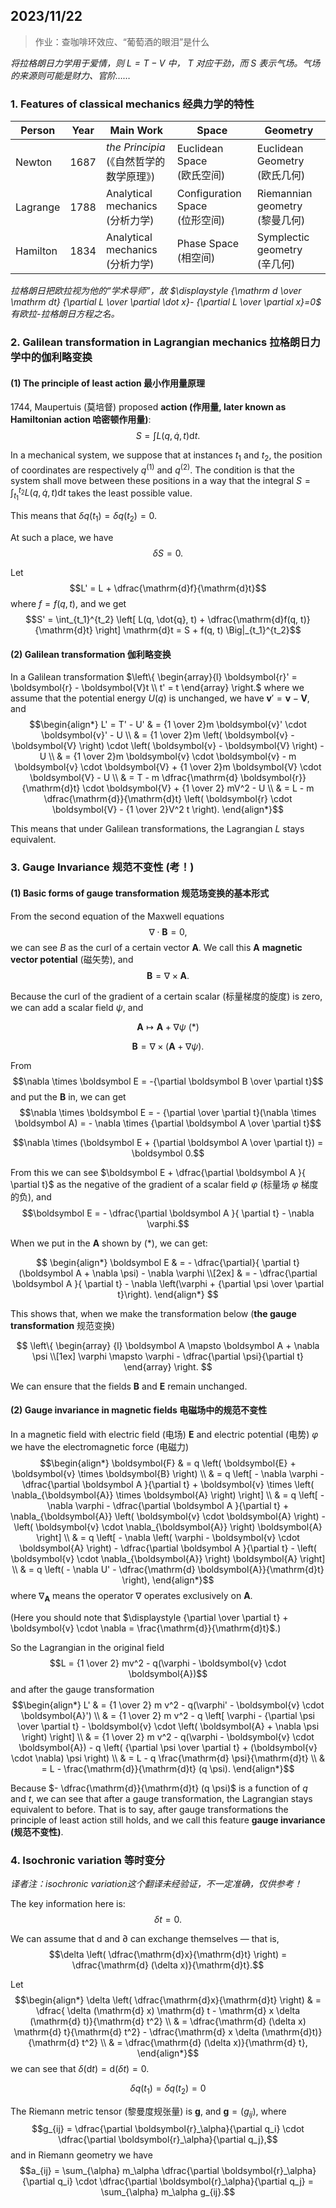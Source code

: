 ## 2023/11/22

> 作业：查咖啡环效应、“葡萄酒的眼泪”是什么

*将拉格朗日力学用于爱情，则 $L = T - V$ 中， $T$ 对应干劲，而 $S$ 表示气场。气场的来源则可能是财力、官阶……*

### 1. Features of classical mechanics 经典力学的特性

| Person | Year | Main Work | Space | Geometry |
| ------ | ---- | --------- | ----- | -------- |
| Newton | 1687 | *the Principia* <br> (《自然哲学的数学原理》) | Euclidean Space <br> (欧氏空间) | Euclidean Geometry <br> (欧氏几何) |
| Lagrange | 1788 | Analytical mechanics <br> (分析力学) | Configuration Space <br> (位形空间) | Riemannian geometry <br> (黎曼几何) |
| Hamilton | 1834 | Analytical mechanics <br> (分析力学) | Phase Space <br> (相空间) | Symplectic geometry <br> (辛几何) |

*拉格朗日把欧拉视为他的“学术导师”，故 $\displaystyle {\mathrm d \over \mathrm dt} {\partial L \over \partial \dot x}- {\partial L \over \partial x}=0$ 有欧拉-拉格朗日方程之名。*

### 2. Galilean transformation in Lagrangian mechanics 拉格朗日力学中的伽利略变换

#### (1) The principle of least action 最小作用量原理

1744, Maupertuis (莫培督) proposed **action (作用量, later known as Hamiltonian action 哈密顿作用量)**: $$S = \int L(q, \dot{q}, t) \mathrm{d} t.$$

In a mechanical system, we suppose that at instances $t_1$ and $t_2$, the position of coordinates are respectively $q^{(1)}$ and $q^{(2)}$. The condition is that the system shall move between these positions in a way that the integral $\displaystyle S = \int_{t_1}^{t_2} L(q, \dot{q}, t) \mathrm{d} t$ takes the least possible value.

This means that $\delta q(t_1) = \delta q(t_2) = 0$.

At such a place, we have $$\delta S = 0.$$

Let $$L' = L + \dfrac{\mathrm{d}f}{\mathrm{d}t}$$ where $f = f(q, t)$, and we get $$S' = \int_{t_1}^{t_2} \left[ L(q, \dot{q}, t) + \dfrac{\mathrm{d}f(q, t)}{\mathrm{d}t} \right] \mathrm{d}t = S + f(q, t) \Big|_{t_1}^{t_2}$$

#### (2) Galilean transformation 伽利略变换

In a Galilean transformation $\left\{ \begin{array}{l}
    \boldsymbol{r}' = \boldsymbol{r} - \boldsymbol{V}t \\
    t' = t
\end{array} \right.$ where we assume that the potential energy $U(q)$ is unchanged, we have $\boldsymbol{v}' = \boldsymbol{v} - \boldsymbol{V}$, and $$\begin{align*}
    L' = T' - U' & = {1 \over 2}m \boldsymbol{v}' \cdot \boldsymbol{v}' - U \\
    & = {1 \over 2}m \left( \boldsymbol{v} - \boldsymbol{V} \right) \cdot \left( \boldsymbol{v} - \boldsymbol{V} \right) - U \\
    & = {1 \over 2}m \boldsymbol{v} \cdot \boldsymbol{v} - m \boldsymbol{v} \cdot \boldsymbol{V} + {1 \over 2}m \boldsymbol{V} \cdot \boldsymbol{V} - U \\
    & = T - m \dfrac{\mathrm{d} \boldsymbol{r}}{\mathrm{d}t} \cdot \boldsymbol{V} + {1 \over 2} mV^2 - U \\
    & = L - m \dfrac{\mathrm{d}}{\mathrm{d}t} \left( \boldsymbol{r} \cdot \boldsymbol{V} - {1 \over 2}V^2 t \right).
\end{align*}$$

This means that under Galilean transformations, the Lagrangian $L$ stays equivalent.

### 3. Gauge Invariance 规范不变性 (考！)

#### (1) Basic forms of gauge transformation 规范场变换的基本形式

From the second equation of the Maxwell equations $$\nabla \cdot \boldsymbol B = 0,$$ we can see $B$ as the curl of a certain vector $\boldsymbol A$. We call this $\boldsymbol A$ **magnetic vector potential** (磁矢势), and $$\boldsymbol B  = \nabla \times \boldsymbol A.$$

Because the curl of the gradient of a certain scalar (标量梯度的旋度) is zero, we can add a scalar field $\psi$, and 

$$\boldsymbol A \mapsto \boldsymbol A + \nabla \psi \  (*)$$

$$\boldsymbol B  = \nabla \times (\boldsymbol A + \nabla \psi).$$

From $$\nabla \times \boldsymbol E = -{\partial \boldsymbol B \over \partial t}$$ and put the $\boldsymbol B$ in, we can get $$\nabla \times \boldsymbol E = - {\partial \over \partial t}(\nabla \times \boldsymbol A) = - \nabla \times {\partial \boldsymbol A \over \partial t}$$

$$\nabla \times (\boldsymbol E + {\partial \boldsymbol A \over \partial t}) = \boldsymbol 0.$$

From this we can see $\boldsymbol E + \dfrac{\partial \boldsymbol A }{ \partial t}$ as the negative of the gradient of a scalar field $\varphi$ (标量场 $\varphi$ 梯度的负), and $$\boldsymbol E = - \dfrac{\partial \boldsymbol A }{ \partial t} - \nabla \varphi.$$

When we put in the $\boldsymbol A$ shown by $(*)$, we can get:

$$
\begin{align*}
\boldsymbol E & = - \dfrac{\partial}{ \partial t}(\boldsymbol A + \nabla \psi) - \nabla \varphi \\[2ex]
& = - \dfrac{\partial \boldsymbol A }{ \partial t} - \nabla \left(\varphi + {\partial \psi \over \partial t}\right).
\end{align*}
$$

This shows that, when we make the transformation below (**the gauge transformation** 规范变换)

$$
\left\{
\begin{array} {l}
\boldsymbol A \mapsto \boldsymbol A + \nabla \psi \\[1ex]
\varphi \mapsto \varphi - \dfrac{\partial \psi}{\partial t}
\end{array}
\right.
$$

We can ensure that the fields $\boldsymbol B$ and $\boldsymbol E$ remain unchanged.

#### (2) Gauge invariance in magnetic fields 电磁场中的规范不变性

In a magnetic field with electric field (电场) $\boldsymbol{E}$ and electric potential (电势) $\varphi$ we have the electromagnetic force (电磁力) $$\begin{align*}
    \boldsymbol{F} & = q \left( \boldsymbol{E} + \boldsymbol{v} \times \boldsymbol{B} \right) \\
    & = q \left[ - \nabla \varphi - \dfrac{\partial \boldsymbol A }{\partial t} + \boldsymbol{v} \times \left( \nabla_{\boldsymbol{A}} \times \boldsymbol{A} \right) \right] \\
    & = q \left[ - \nabla \varphi - \dfrac{\partial \boldsymbol A }{\partial t} + \nabla_{\boldsymbol{A}} \left( \boldsymbol{v} \cdot \boldsymbol{A} \right) - \left( \boldsymbol{v} \cdot \nabla_{\boldsymbol{A}} \right) \boldsymbol{A} \right] \\
    & = q \left[ - \nabla \left( \varphi - \boldsymbol{v} \cdot \boldsymbol{A} \right) - \dfrac{\partial \boldsymbol A }{\partial t} - \left( \boldsymbol{v} \cdot \nabla_{\boldsymbol{A}} \right) \boldsymbol{A} \right] \\
    & = q \left( - \nabla U' - \dfrac{\mathrm{d} \boldsymbol{A}}{\mathrm{d}t} \right),
\end{align*}$$ where $\nabla_{\boldsymbol{A}}$ means the operator $\nabla$ operates exclusively on $\boldsymbol{A}$.

(Here you should note that $\displaystyle {\partial \over \partial t} + \boldsymbol{v} \cdot \nabla = \frac{\mathrm{d}}{\mathrm{d}t}$.)

So the Lagrangian in the original field $$L = {1 \over 2} mv^2 - q(\varphi - \boldsymbol{v} \cdot \boldsymbol{A})$$ and after the gauge transformation $$\begin{align*}
    L' & = {1 \over 2} m v^2 - q(\varphi' - \boldsymbol{v} \cdot \boldsymbol{A}') \\
    & = {1 \over 2} m v^2 - q \left[ \varphi - {\partial \psi \over \partial t} - \boldsymbol{v} \cdot \left( \boldsymbol{A} + \nabla \psi \right) \right] \\
    & = {1 \over 2} m v^2 - q(\varphi - \boldsymbol{v} \cdot \boldsymbol{A}) - q \left( {\partial \psi \over \partial t} + (\boldsymbol{v} \cdot \nabla) \psi \right) \\
    & = L - q \frac{\mathrm{d} \psi}{\mathrm{d}t} \\
    & = L - \frac{\mathrm{d}}{\mathrm{d}t} (q \psi).
\end{align*}$$

Because $- \dfrac{\mathrm{d}}{\mathrm{d}t} (q \psi)$ is a function of $q$ and $t$, we can see that after a gauge transformation, the Lagrangian stays equivalent to before. That is to say, after gauge transformations the principle of least action still holds, and we call this feature **gauge invariance (规范不变性)**.

### 4. Isochronic variation 等时变分

*译者注：isochronic variation这个翻译未经验证，不一定准确，仅供参考！*

The key information here is: $$\delta t = 0.$$

We can assume that $\mathrm{d}$ and $\partial$ can exchange themselves — that is, $$\delta \left( \dfrac{\mathrm{d}x}{\mathrm{d}t} \right) = \dfrac{\mathrm{d} (\delta x)}{\mathrm{d}t}.$$

Let $$\begin{align*} \delta \left( \dfrac{\mathrm{d}x}{\mathrm{d}t} \right) & = \dfrac{ \delta (\mathrm{d} x) \mathrm{d} t - \mathrm{d} x \delta (\mathrm{d} t)}{\mathrm{d} t^2} \\
    & = \dfrac{\mathrm{d} (\delta x) \mathrm{d} t}{\mathrm{d} t^2} - \dfrac{\mathrm{d} x \delta (\mathrm{d}t)}{\mathrm{d} t^2} \\
    & = \dfrac{\mathrm{d} (\delta x)}{\mathrm{d} t},
\end{align*}$$ we can see that $\delta (\mathrm{d}t) = \mathrm{d} (\delta t) = 0$.

$$\delta q(t_1) = \delta q(t_2) = 0$$

The Riemann metric tensor (黎曼度规张量) is $\mathbf{g}$, and $\mathbf{g} =  (g_{ij})$, where $$g_{ij} = \dfrac{\partial \boldsymbol{r}_\alpha}{\partial q_i} \cdot \dfrac{\partial \boldsymbol{r}_\alpha}{\partial q_j},$$ and in Riemann geometry we have $$a_{ij} = \sum_{\alpha} m_\alpha \dfrac{\partial \boldsymbol{r}_\alpha}{\partial q_i} \cdot \dfrac{\partial \boldsymbol{r}_\alpha}{\partial q_j} = \sum_{\alpha} m_\alpha g_{ij}.$$
